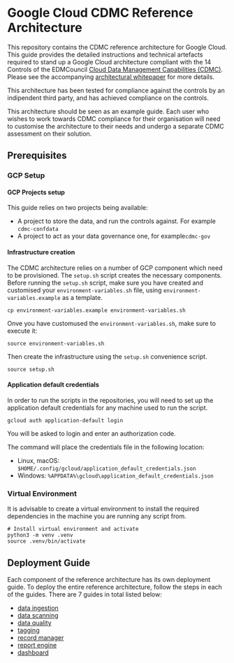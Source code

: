 # Google Cloud CDMC Reference Architecture
This repository contains the CDMC reference architecture for Google Cloud. 
This guide provides the detailed instructions and technical artefacts required to stand up
a Google Cloud architecture compliant with the 14 Controls of the EDMCouncil [Cloud 
Data Management Capabilities (CDMC)](https://edmcouncil.org/frameworks/cdmc/). Please see the 
accompanying [architectural whitepaper](https://cloud.google.com/docs/security/implement-cdmc-framework) for more details. 

This architecture has been tested for compliance against the controls by an indipendent 
third party, and has achieved compliance on the controls.

This architecture should be seen as an example guide. 
Each user who wishes to work towards CDMC compliance for their organisation will 
need to customise the architecture to their needs and undergo a separate 
CDMC assessment on their solution.

## Prerequisites
### GCP Setup

#### GCP Projects setup
This guide relies on two projects being available:
* A project to store the data, and run the controls against. For example `cdmc-confdata`
* A project to act as your data governance one, for example`cdmc-gov`

#### Infrastructure creation
The CDMC architecture relies on a number of GCP component which need to be provisioned.
The `setup.sh` script creates the necessary components. 
Before running the `setup.sh` script, make sure you have created and customised your 
`environment-variables.sh` file, using `environment-variables.example` as a template.
```
cp environment-variables.example environment-variables.sh
```
Onve you have customused the `environment-variables.sh`, make sure to execute it:
```
source environment-variables.sh
```
Then create the infrastructure using the `setup.sh` convenience script.
```
source setup.sh
```

#### Application default credentials

In order to run the scripts in the repositories, you will need to set up the 
application default credentials for any machine used to run the script.

```
gcloud auth application-default login
```

You will be asked to login and enter an authorization code. 

The command will place the credentials file in the following location:
* Linux, macOS: `$HOME/.config/gcloud/application_default_credentials.json`
* Windows: `%APPDATA%\gcloud\application_default_credentials.json`


### Virtual Environment
It is advisable to create a virtual environment to install the required dependencies in
the machine you are running any script from. 
```
# Install virtual environment and activate
python3 -m venv .venv
source .venv/bin/activate
```


## Deployment Guide

Each component of the reference architecture has its own deployment guide. To deploy the entire reference architecture, follow the steps in each of the guides. There are 7 guides in total listed below:

- [data ingestion](https://github.com/GoogleCloudPlatform/cdmc/blob/main/data-ingestion/README.md) 
- [data scanning](https://github.com/GoogleCloudPlatform/cdmc/blob/main/data-scanning/README.md)  
- [data quality](https://github.com/GoogleCloudPlatform/cdmc/blob/main/data-quality/README.md)
- [tagging](https://github.com/GoogleCloudPlatform/cdmc/blob/main/tagging/README.md) 
- [record manager](https://github.com/GoogleCloudPlatform/bigquery-record-manager/blob/main/README.md)  
- [report engine](https://github.com/GoogleCloudPlatform/cdmc/blob/main/report-engine/README.md) 
- [dashboard](https://github.com/GoogleCloudPlatform/cdmc/blob/main/dashboard/README.md) 
